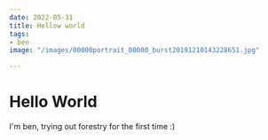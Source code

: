 ```yaml
---
date: 2022-05-31
title: Hellow world
tags:
- ben
image: "/images/00000portrait_00000_burst20191210143228651.jpg"

---
```

# Hello World

I'm ben, trying out forestry for the first time :)